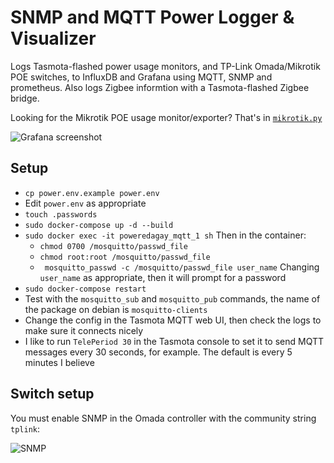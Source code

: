 # SNMP and MQTT Power Logger & Visualizer

Logs Tasmota-flashed power usage monitors, and TP-Link Omada/Mikrotik POE switches, to InfluxDB and Grafana using MQTT, SNMP and prometheus.
Also logs Zigbee informtion with a Tasmota-flashed Zigbee bridge.

Looking for the Mikrotik POE usage monitor/exporter? That's in [`mikrotik.py`](/switch-snmp/mikrotik.py)

![Grafana screenshot](https://i.imgur.com/YcAmIf5.png)

## Setup

- `cp power.env.example power.env`
- Edit `power.env` as appropriate
- `touch .passwords`
- `sudo docker-compose up -d --build`
- `sudo docker exec -it poweredagay_mqtt_1 sh` Then in the container:
    - `chmod 0700 /mosquitto/passwd_file`
    - `chmod root:root /mosquitto/passwd_file`
    - ` mosquitto_passwd -c /mosquitto/passwd_file user_name` Changing `user_name` as appropriate, then it will prompt for a password
- `sudo docker-compose restart`
- Test with the `mosquitto_sub` and `mosquitto_pub` commands, the name of the package on debian is `mosquitto-clients`
- Change the config in the Tasmota MQTT web UI, then check the logs to make sure it connects nicely
- I like to run `TelePeriod 30` in the Tasmota console to set it to send MQTT messages every 30 seconds, for example. The default is every 5 minutes I believe 

## Switch setup

You must enable SNMP in the Omada controller with the community string `tplink`:

![SNMP](https://i.imgur.com/bWUGPQO.png)
